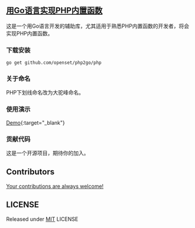 ## [用Go语言实现PHP内置函数](https://openset.github.io/php2go/)

这是一个用Go语言开发的辅助库，尤其适用于熟悉PHP内置函数的开发者，将会实现PHP内置函数。

### 下载安装

```shell
go get github.com/openset/php2go/php
```

### 关于命名

PHP下划线命名改为大驼峰命名。

### 使用演示

[Demo](https://github.com/openset/php2go/blob/master/main.go){:target="_blank"}

### 贡献代码

这是一个开源项目，期待你的加入。

## Contributors

[Your contributions are always welcome!](https://github.com/openset/php2go/graphs/contributors)

## LICENSE

Released under [MIT](https://github.com/openset/php2go/blob/master/LICENSE) LICENSE
